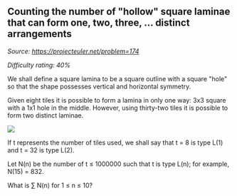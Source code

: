 Counting the number of "hollow" square laminae that can form one, two, three, ... distinct arrangements
-------------------------------------------------------------------------------------------------------

*Source: https://projecteuler.net/problem=174*


*Difficulty rating: 40%*

We shall define a square lamina to be a square outline with a square
"hole" so that the shape possesses vertical and horizontal symmetry.

Given eight tiles it is possible to form a lamina in only one way: 3x3
square with a 1x1 hole in the middle. However, using thirty-two tiles it
is possible to form two distinct laminae.

![](project/images/p173_square_laminas.gif)

If t represents the number of tiles used, we shall say that t = 8 is
type L(1) and t = 32 is type L(2).

Let N(n) be the number of t ≤ 1000000 such that t is type L(n); for
example, N(15) = 832.

What is ∑ N(n) for 1 ≤ n ≤ 10?

